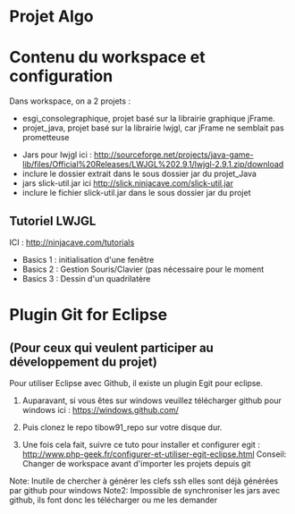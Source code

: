 Projet Algo
=====================

Contenu du workspace et configuration 
====================================

Dans workspace, on a 2 projets :
- esgi_consolegraphique, projet basé sur la librairie graphique jFrame.
- projet_java, projet basé sur la librairie lwjgl, car jFrame ne semblait pas prometteuse

 * Jars pour lwjgl ici : http://sourceforge.net/projects/java-game-lib/files/Official%20Releases/LWJGL%202.9.1/lwjgl-2.9.1.zip/download 
 * inclure le dossier extrait dans le sous dossier jar du projet_Java
 * jars slick-util.jar ici http://slick.ninjacave.com/slick-util.jar
 * inclure le fichier slick-util.jar dans le sous dossier jar du projet

Tutoriel LWJGL
--------------

ICI : http://ninjacave.com/tutorials
* Basics 1 : initialisation d'une fenêtre
* Basics 2 : Gestion Souris/Clavier (pas nécessaire pour le moment
* Basics 3 : Dessin d'un quadrilatère

Plugin Git for Eclipse 
=====================
(Pour ceux qui veulent participer au développement du projet)
--------------------------------------------------------------

  Pour utiliser Eclipse avec Github, il existe un plugin Egit pour eclipse.

01.  Auparavant, si vous êtes sur windows veuillez télécharger github pour windows ici : https://windows.github.com/

02. Puis clonez le repo tibow91_repo sur votre disque dur.

03. Une fois cela fait, suivre ce tuto pour installer et configurer egit : http://www.php-geek.fr/configurer-et-utiliser-egit-eclipse.html
Conseil: Changer de workspace avant d'importer les projets depuis git

Note: Inutile de chercher à générer les clefs ssh elles sont déjà générées par github pour windows
Note2: Impossible de synchroniser les jars avec github, ils font donc les télécharger ou me les demander

